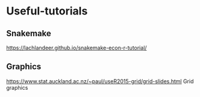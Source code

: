 # Useful-tutorials

## Snakemake
https://lachlandeer.github.io/snakemake-econ-r-tutorial/

## Graphics
https://www.stat.auckland.ac.nz/~paul/useR2015-grid/grid-slides.html Grid graphics
